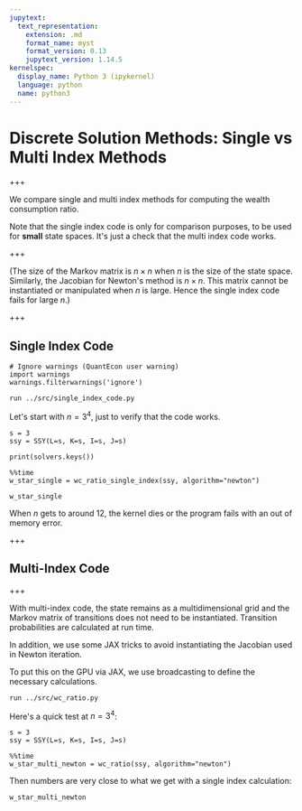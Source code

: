 ```yaml
---
jupytext:
  text_representation:
    extension: .md
    format_name: myst
    format_version: 0.13
    jupytext_version: 1.14.5
kernelspec:
  display_name: Python 3 (ipykernel)
  language: python
  name: python3
---
```


# Discrete Solution Methods: Single vs Multi Index Methods

+++

We compare single and multi index methods for computing the wealth consumption ratio.

Note that the single index code is only for comparison purposes, to be used for **small** state spaces.  It's just a check that the multi index code works.

+++

(The size of the Markov matrix is $n \times n$ when $n$ is the size of the state space.  Similarly, the Jacobian for Newton's method is $n \times n$. This matrix cannot be instantiated or manipulated when $n$ is large.  Hence the single index code fails for large $n$.)

+++

## Single Index Code

```{code-cell} ipython3
# Ignore warnings (QuantEcon user warning)
import warnings
warnings.filterwarnings('ignore')
```

```{code-cell} ipython3
run ../src/single_index_code.py
```

Let's start with $n=3^4$, just to verify that the code works.

```{code-cell} ipython3
s = 3
ssy = SSY(L=s, K=s, I=s, J=s)
```

```{code-cell} ipython3
print(solvers.keys())
```

```{code-cell} ipython3
%%time
w_star_single = wc_ratio_single_index(ssy, algorithm="newton")
```

```{code-cell} ipython3
w_star_single
```

When $n$ gets to around 12, the kernel dies or the program fails with an out of memory error.

+++

## Multi-Index Code

+++

With multi-index code, the state remains as a multidimensional grid and the Markov matrix of transitions does not need to be instantiated.  Transition probabilities are calculated at run time.

In addition, we use some JAX tricks to avoid instantiating the Jacobian used in Newton iteration.

To put this on the GPU via JAX, we use broadcasting to define the necessary calculations.

```{code-cell} ipython3
run ../src/wc_ratio.py
```

Here's a quick test at $n=3^4$:

```{code-cell} ipython3
s = 3
ssy = SSY(L=s, K=s, I=s, J=s)
```

```{code-cell} ipython3
%%time
w_star_multi_newton = wc_ratio(ssy, algorithm="newton")
```

Then numbers are very close to what we get with a single index calculation:

```{code-cell} ipython3
w_star_multi_newton
```

```{code-cell} ipython3

```

